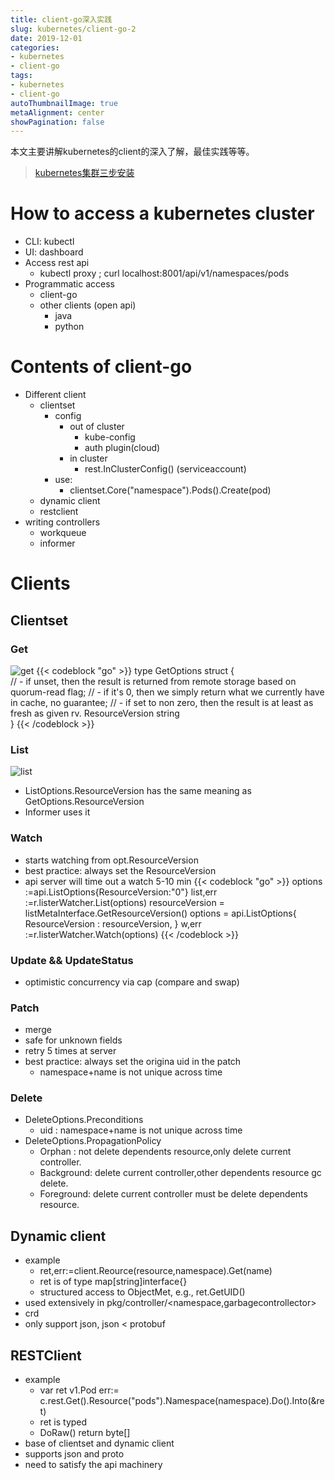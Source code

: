 ```yaml
---
title: client-go深入实践
slug: kubernetes/client-go-2
date: 2019-12-01
categories:
- kubernetes
- client-go
tags:
- kubernetes
- client-go
autoThumbnailImage: true
metaAlignment: center
showPagination: false
---
```

本文主要讲解kubernetes的client的深入了解，最佳实践等等。

<!--more-->

<!-- toc -->

> [kubernetes集群三步安装](https://sealyun.com/pro/products/)

# How to access a kubernetes cluster

- CLI: kubectl
- UI: dashboard
- Access rest api
  - kubectl proxy ; curl localhost:8001/api/v1/namespaces/pods
- Programmatic access
  - client-go
  - other clients (open api)
    - java
    - python
    
# Contents of client-go

- Different client
  - clientset
    - config
      - out of cluster
        - kube-config
        - auth plugin(cloud)
      - in cluster
        - rest.InClusterConfig()   (serviceaccount)
    - use:
      - clientset.Core("namespace").Pods().Create(pod)
  - dynamic client
  - restclient
- writing controllers
  - workqueue
  - informer

# Clients

## Clientset

### Get

![get](/img/client-go/get.png)
{{< codeblock  "go" >}}
type GetOptions struct {	
	// - if unset, then the result is returned from remote storage based on quorum-read flag;
	// - if it's 0, then we simply return what we currently have in cache, no guarantee;
	// - if set to non zero, then the result is at least as fresh as given rv.
	ResourceVersion string 	
}
{{< /codeblock >}}

### List

![list](/img/client-go/get.png)

- ListOptions.ResourceVersion has the same meaning as GetOptions.ResourceVersion
- Informer uses it

### Watch

- starts watching from opt.ResourceVersion
- best practice: always set the ResourceVersion
- api server will time out a watch   5-10 min
{{< codeblock  "go" >}}
options :=api.ListOptions{ResourceVersion:"0"}
list,err :=r.listerWatcher.List(options)
resourceVersion = listMetaInterface.GetResourceVersion()
options = api.ListOptions{
   ResourceVersion : resourceVersion,
}
w,err :=r.listerWatcher.Watch(options)
{{< /codeblock >}}

### Update  &&   UpdateStatus

- optimistic concurrency via cap (compare and swap)

### Patch

- merge
- safe for unknown fields
- retry 5 times at server
- best practice: always set the origina uid in the patch
  - namespace+name is not unique across time

### Delete

- DeleteOptions.Preconditions
  - uid : namespace+name is not unique across time
- DeleteOptions.PropagationPolicy
  - Orphan : not delete dependents resource,only delete current controller.
  - Background: delete current controller,other dependents resource gc delete.
  - Foreground: delete current controller must be delete dependents resource.

## Dynamic client

- example
  - ret,err:=client.Reource(resource,namespace).Get(name)
  - ret is of type map[string]interface{}
  - structured access to ObjectMet, e.g., ret.GetUID()
- used extensively in pkg/controller/<namespace,garbagecontrollector>
- crd
- only support json, json < protobuf

## RESTClient

- example
  - var ret v1.Pod
    err:= c.rest.Get().Resource("pods").Namespace(namespace).Do().Into(&ret)
  - ret is typed
  - DoRaw() return byte[]
- base of clientset and dynamic client
- supports json and proto
- need to satisfy the api machinery
